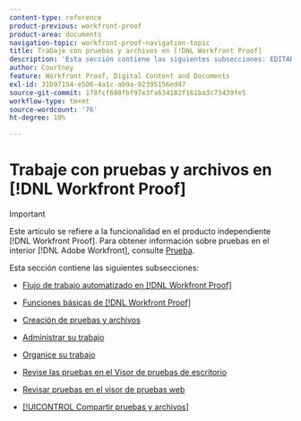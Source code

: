 ```yaml
---
content-type: reference
product-previous: workfront-proof
product-area: documents
navigation-topic: workfront-proof-navigation-topic
title: Trabaje con pruebas y archivos en [!DNL Workfront Proof]
description: 'Esta sección contiene las siguientes subsecciones: EDITAR.'
author: Courtney
feature: Workfront Proof, Digital Content and Documents
exl-id: 31b97154-e506-4a1c-ab9a-92395156ed47
source-git-commit: 178fcf680fbf97e3fa634182f161ba3c73439fe5
workflow-type: tm+mt
source-wordcount: '76'
ht-degree: 10%

---
```


# Trabaje con pruebas y archivos en [!DNL Workfront Proof]

>[!IMPORTANT]
>
>Este artículo se refiere a la funcionalidad en el producto independiente [!DNL Workfront Proof]. Para obtener información sobre pruebas en el interior [!DNL Adobe Workfront], consulte [Prueba](../../review-and-approve-work/proofing/proofing.md).

Esta sección contiene las siguientes subsecciones:

* [Flujo de trabajo automatizado en [!DNL Workfront Proof]](../../workfront-proof/wp-work-proofsfiles/automated-workflow/automated-workflow.md)
* [Funciones básicas de [!DNL Workfront Proof]](../../workfront-proof/wp-work-proofsfiles/basic-features/basic-features.md)
* [Creación de pruebas y archivos](../../workfront-proof/wp-work-proofsfiles/create-proofs-and-files/create-proofs-and-files.md)
* [Administrar su trabajo](../../workfront-proof/wp-work-proofsfiles/manage-your-work/manage-your-work.md)
* [Organice su trabajo](../../workfront-proof/wp-work-proofsfiles/organize-your-work/organize-your-work.md)
* [Revise las pruebas en el Visor de pruebas de escritorio](../../workfront-proof/wp-work-proofsfiles/review-proofs-dpv/review-proofs-in-desktop-proofing-viewer.md)

   <!--
  <li data-mc-conditions="QuicksilverOrClassic.Draft mode"><a href="../../workfront-proof/wp-work-proofsfiles/review-proofs-lpv/review-proofs-in-the-lpv.md" class="MCXref xref" xrefformat="{para}">Review proofs in the Legacy Proofing Viewer</a> </li>
  -->

* [Revisar pruebas en el visor de pruebas web](../../workfront-proof/wp-work-proofsfiles/review-proofs-wpv/review-proofs-in-wpv.md)
* [[!UICONTROL Compartir pruebas y archivos]](../../workfront-proof/wp-work-proofsfiles/share-proofs-and-files/share-proofs-and-files.md)
